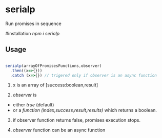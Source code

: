 # serialp
Run promises in sequence

#installation
_npm i serialp_

## Usage
```javascript

serialp(arrayOfPromisesFunctions,observer)
  .then((x=>{}))
  .catch (x=>{}) // trigered only if observer is an async function
```
1.  x is an array of [success:boolean,result]

2. _observer_ is
- either _true_ (default)
- or a _function (index,success,result,results)_ which returns a boolean.

3. if observer function returns false, promises execution stops.
   
4. _observer_ function can be an async function
